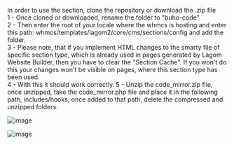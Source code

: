 In order to use the section, clone the repository or download the .zip file <br>
1 - Once cloned or downloaded, rename the folder to "buho-code"<br>
2 - Then enter the root of your locale where the whmcs is hosting and enter this path: whmcs/templates/lagom2/core/cms/sections/config and add the folder.<br>
3 - Please note, that if you implement HTML changes to the smarty file of specific section type, which is already used in pages generated by Lagom Website Builder, then you have to clear the "Section Cache". If you won't do this your changes won't be visible on pages, where this section type has been used.<br>
4 - With this it should work correctly.
5 - Unzip the code_mirror.zip file, once unzipped, take the code_mirror.php file and place it in the following path, includes/hooks, once added to that path, delete the compressed and unzipped folders.

![image](https://github.com/user-attachments/assets/9b8669ad-1c5b-4490-b4ea-007b646ea20b)

![image](https://github.com/user-attachments/assets/87cbc069-fadb-40ed-b330-776136476c7f)

